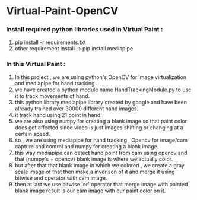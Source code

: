 # Virtual-Paint-OpenCV

### Install required python libraries used in Virtual Paint : 
1. pip install -r requirements.txt<br>
2. other requirement install -> pip install mediapipe<br>

### In this Virtual Paint :
1. In this project , we are using python's OpenCV for image virtualization and mediapipe for hand tracking .<br>
2. we have created a python module name HandTrackingModule.py to use it to track movements of hand.<br>
3. this python library mediapipe library created by google and have been already trained over 30000 different hand images.<br>
4. it track hand using 21 point in hand.<br>
5. we are also using numpy for creating a blank image so that paint color does get affected since video is just images shifting or changing at a certain speed.<br>
6. so , we are using mediapipe for hand tracking , Opencv for image/cam capture and control and numpy for creating a blank image.<br>
7. this way mediapipe can detect hand point from cam using opencv and that (numpy's + opencv) blank image is where we actually color.<br>
8. but after that that blank image in which we colored , we create a gray scale image of that then make a inverison of it and merge it using bitwise and operator with cam image.<br>
9. then at last we use bitwise 'or' operator that merge image with painted blank image result is our cam image with our paint color on it.<br>

